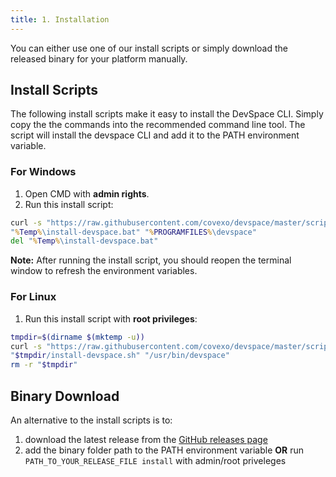 ```yaml
---
title: 1. Installation
---
```


You can either use one of our install scripts or simply download the released binary for your platform manually.

## Install Scripts
The following install scripts make it easy to install the DevSpace CLI. Simply copy the the commands into the recommended command line tool. The script will install the devspace CLI and add it to the PATH environment variable.

### For Windows
1. Open CMD with **admin rights**.
2. Run this install script:
```cmd
curl -s "https://raw.githubusercontent.com/covexo/devspace/master/scripts/installer-win.bat" >"%Temp%\install-devspace.bat"
"%Temp%\install-devspace.bat" "%PROGRAMFILES%\devspace"
del "%Temp%\install-devspace.bat"
```

**Note:** After running the install script, you should reopen the terminal window to refresh the environment variables.

### For Linux
1. Run this install script with **root privileges**:
```bash
tmpdir=$(dirname $(mktemp -u))
curl -s "https://raw.githubusercontent.com/covexo/devspace/master/scripts/installer-linux.sh" >"$tmpdir/install-devspace.sh"
"$tmpdir/install-devspace.sh" "/usr/bin/devspace"
rm -r "$tmpdir"
```

## Binary Download
An alternative to the install scripts is to:
1. download the latest release from the [GitHub releases page](https://github.com/covexo/devspace/releases)
2. add the binary folder path to the PATH environment variable **OR** run `PATH_TO_YOUR_RELEASE_FILE install` with admin/root priveleges

